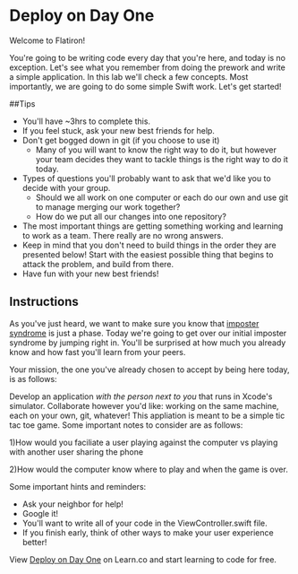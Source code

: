 

# Deploy on Day One

Welcome to Flatiron! 

You're going to be writing code every day that you're here, and today is no exception. Let's see what you remember from doing the prework and write a simple application. In this lab we'll check a few concepts. Most importantly, we are going to do some simple Swift work. Let's get started!

##Tips

- You'll have ~3hrs to complete this.
- If you feel stuck, ask your new best friends for help.
- Don't get bogged down in git (if you choose to use it)
	- Many of you will want to know the right way to do it, but however your team decides they want to tackle things is the right way to do it today.
- Types of questions you'll probably want to ask that we'd like you to decide with your group.
	- Should we all work on one computer or each do our own and use git to manage merging our work together?
	- How do we put all our changes into one repository?
- The most important things are getting something working and learning to work as a team. There really are no wrong answers. 
- Keep in mind that you don't need to build things in the order they are presented below! Start with the easiest possible thing that begins to attack the problem, and build from there.
- Have fun with your new best friends!

## Instructions

As you've just heard, we want to make sure you know that [imposter syndrome](http://en.wikipedia.org/wiki/Impostor_syndrome) is just a phase. Today we're going to get over our initial imposter syndrome by jumping right in. You'll be surprised at how much you already know and how fast you'll learn from your peers.

Your mission, the one you've already chosen to accept by being here today, is as follows:

Develop an application *with the person next to you* that runs in Xcode's simulator. Collaborate however you'd like: working on the same machine, each on your own, git, whatever! This appliation is meant to be a simple tic tac toe game. Some important notes to consider are as follows:

1)How would you faciliate a user playing against the computer vs playing with another user sharing the phone

2)How would the computer know where to play and when the game is over. 


Some important hints and reminders:

* Ask your neighbor for help!
* Google it!
* You'll want to write all of your code in the ViewController.swift file.
* If you finish early, think of other ways to make your user experience better!


<p data-visibility='hidden'>View <a href='https://learn.co/lessons/swift-DeployOnDayOne' title='Deploy on Day One'>Deploy on Day One</a> on Learn.co and start learning to code for free.</p>

